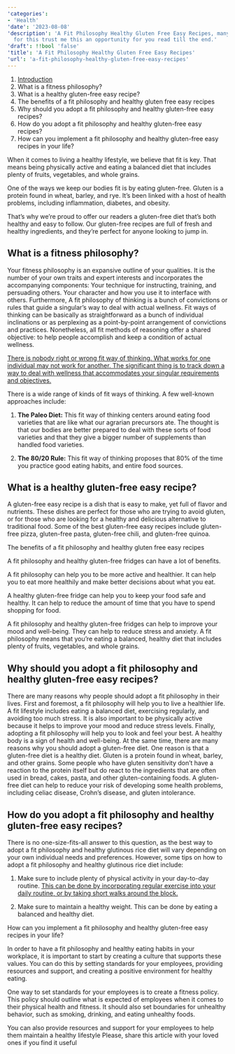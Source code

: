 ```yaml
---
'categories':
- 'Health'
'date': '2023-08-08'
'description': 'A Fit Philosophy Healthy Gluten Free Easy Recipes, many had been searching
  for this trust me this an opportunity for you read till the end.'
'draft': !!bool 'false'
'title': 'A Fit Philosophy Healthy Gluten Free Easy Recipes'
'url': 'a-fit-philosophy-healthy-gluten-free-easy-recipes'
---
```

 



1. [Introduction](https://vitalmayfair.com/cupcakes-kale-chips-yummy-healthy-eats-tasty-scrum/)
2. What is a fitness philosophy?
3. What is a healthy gluten-free easy recipe?
4. The benefits of a fit philosophy and healthy gluten free easy recipes
5. Why should you adopt a fit philosophy and healthy gluten-free easy recipes?
6. How do you adopt a fit philosophy and healthy gluten-free easy recipes?
7. How can you implement a fit philosophy and healthy gluten-free easy recipes in your life?

When it comes to living a healthy lifestyle, we believe that fit is key. That means being physically active and eating a balanced diet that includes plenty of fruits, vegetables, and whole grains.

One of the ways we keep our bodies fit is by eating gluten-free. Gluten is a protein found in wheat, barley, and rye. It’s been linked with a host of health problems, including inflammation, diabetes, and obesity.

That’s why we’re proud to offer our readers a gluten-free diet that’s both healthy and easy to follow. Our gluten-free recipes are full of fresh and healthy ingredients, and they’re perfect for anyone looking to jump in.

What is a fitness philosophy?
-----------------------------


Your fitness philosophy is an expansive outline of your qualities. It is the number of your own traits and expert interests and incorporates the accompanying components: Your technique for instructing, training, and persuading others. Your character and how you use it to interface with others.
Furthermore, A fit philosophy of thinking is a bunch of convictions or rules that guide a singular’s way to deal with actual wellness. Fit ways of thinking can be basically as straightforward as a bunch of individual inclinations or as perplexing as a point-by-point arrangement of convictions and practices. Nonetheless, all fit methods of reasoning offer a shared objective: to help people accomplish and keep a condition of actual wellness.

[There is nobody right or wrong fit way of thinking. What works for one individual may not work for another. The significant thing is to track down a way to deal with wellness that accommodates your singular requirements and objectives.](https://vitalmayfair.com/health-benefits-of-goron-tula/)

There is a wide range of kinds of fit ways of thinking. A few well-known approaches include:

1. **The Paleo Diet:** This fit way of thinking centers around eating food varieties that are like what our agrarian precursors ate. The thought is that our bodies are better prepared to deal with these sorts of food varieties and that they give a bigger number of supplements than handled food varieties.

2. **The 80/20 Rule:** This fit way of thinking proposes that 80% of the time you practice good eating habits, and entire food sources.

What is a healthy gluten-free easy recipe?
------------------------------------------



A gluten-free easy recipe is a dish that is easy to make, yet full of flavor and nutrients. These dishes are perfect for those who are trying to avoid gluten, or for those who are looking for a healthy and delicious alternative to traditional food. Some of the best gluten-free easy recipes include gluten-free pizza, gluten-free pasta, gluten-free chili, and gluten-free quinoa.

The benefits of a fit philosophy and healthy gluten free easy recipes

A fit philosophy and healthy gluten-free fridges can have a lot of benefits.

A fit philosophy can help you to be more active and healthier. It can help you to eat more healthily and make better decisions about what you eat.

A healthy gluten-free fridge can help you to keep your food safe and healthy. It can help to reduce the amount of time that you have to spend shopping for food.

A fit philosophy and healthy gluten-free fridges can help to improve your mood and well-being. They can help to reduce stress and anxiety.
A fit philosophy means that you’re eating a balanced, healthy diet that includes plenty of fruits, vegetables, and whole grains.

Why should you adopt a fit philosophy and healthy gluten-free easy recipes?
---------------------------------------------------------------------------


There are many reasons why people should adopt a fit philosophy in their lives. First and foremost, a fit philosophy will help you to live a healthier life. A fit lifestyle includes eating a balanced diet, exercising regularly, and avoiding too much stress. It is also important to be physically active because it helps to improve your mood and reduce stress levels. Finally, adopting a fit philosophy will help you to look and feel your best. A healthy body is a sign of health and well-being.
At the same time, there are many reasons why you should adopt a gluten-free diet. One reason is that a gluten-free diet is a healthy diet. Gluten is a protein found in wheat, barley, and other grains. Some people who have gluten sensitivity don’t have a reaction to the protein itself but do react to the ingredients that are often used in bread, cakes, pasta, and other gluten-containing foods. A gluten-free diet can help to reduce your risk of developing some health problems, including celiac disease, Crohn’s disease, and gluten intolerance.

How do you adopt a fit philosophy and healthy gluten-free easy recipes?
-----------------------------------------------------------------------



There is no one-size-fits-all answer to this question, as the best way to adopt a fit philosophy and healthy glutinous rice diet will vary depending on your own individual needs and preferences. However, some tips on how to adopt a fit philosophy and healthy glutinous rice diet include:

1. Make sure to include plenty of physical activity in your day-to-day routine. [This can be done by incorporating regular exercise into your daily routine, or by taking short walks around the block.](https://vitalmayfair.com/kwara-state-college-of-health-technology-offa/)

2. Make sure to maintain a healthy weight. This can be done by eating a balanced and healthy diet.

How can you implement a fit philosophy and healthy gluten-free easy recipes in your life?

In order to have a fit philosophy and healthy eating habits in your workplace, it is important to start by creating a culture that supports these values. You can do this by setting standards for your employees, providing resources and support, and creating a positive environment for healthy eating.

One way to set standards for your employees is to create a fitness policy. This policy should outline what is expected of employees when it comes to their physical health and fitness. It should also set boundaries for unhealthy behavior, such as smoking, drinking, and eating unhealthy foods.

You can also provide resources and support for your employees to help them maintain a healthy lifestyle
Please, share this article with your loved ones if you find it useful
